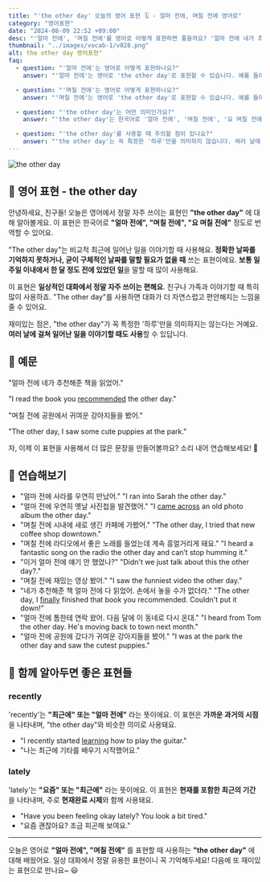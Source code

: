 ```yaml
---
title: "'the other day' 오늘의 영어 표현 🗓️ - 얼마 전에, 며칠 전에 영어로"
category: "영어표현"
date: "2024-08-09 22:52 +09:00"
desc: "'얼마 전에', '며칠 전에'를 영어로 어떻게 표현하면 좋을까요? '얼마 전에 네가 추천해준 책을 읽었어', '며칠 전에 공원에서 귀여운 강아지들을 봤어' 등을 영어로 표현하는 법을 배워봅시다. 다양한 예문을 통해서 연습하고 본인의 표현으로 만들어 보세요."
thumbnail: "../images/vocab-1/v028.png"
alt: the other day 영어표현"
faq:
  - question: "'얼마 전에'는 영어로 어떻게 표현하나요?"
    answer: "'얼마 전에'는 영어로 'the other day'로 표현할 수 있습니다. 예를 들어, 'I saw Tom the other day'는 '얼마 전에 톰을 봤어'라는 의미입니다."

  - question: "'며칠 전에'는 영어로 어떻게 표현하나요?"
    answer: "'며칠 전에'는 영어로 'the other day'로 표현할 수 있습니다. 예를 들어, 'The other day, I found an old photo album'은 '며칠 전에 옛날 사진첩을 발견했어'라는 뜻입니다."

  - question: "'the other day'는 어떤 의미인가요?"
    answer: "'the other day'는 한국어로 '얼마 전에', '며칠 전에', '요 며칠 전에' 등으로 번역될 수 있습니다. 비교적 최근에 일어난 일을 이야기할 때 사용하며, 정확한 날짜를 언급할 필요가 없을 때 쓰는 표현입니다."

  - question: "'the other day'를 사용할 때 주의할 점이 있나요?"
    answer: "'the other day'는 꼭 특정한 '하루'만을 의미하지 않습니다. 여러 날에 걸쳐 일어난 일을 이야기할 때도 사용할 수 있습니다. 또한, 일상적인 대화에서 자주 사용되는 표현이므로 친구나 가족과 대화할 때 자연스럽게 사용할 수 있습니다."
---
```


<img src="../images/vocab-1/v028-1.avif" alt="the other day"/>

## 🌟 영어 표현 - the other day

안녕하세요, 친구들! 오늘은 영어에서 정말 자주 쓰이는 표현인 **"the other day"** 에 대해 알아볼게요. 이 표현은 한국어로 **"얼마 전에", "며칠 전에", "요 며칠 전에"** 정도로 번역할 수 있어요.

"The other day"는 비교적 최근에 일어난 일을 이야기할 때 사용해요. **정확한 날짜를 기억하지 못하거나, 굳이 구체적인 날짜를 말할 필요가 없을 때** 쓰는 표현이에요. **보통 일주일 이내에서 한 달 정도 전에 있었던 일**을 말할 때 많이 사용해요.

이 표현은 **일상적인 대화에서 정말 자주 쓰이는 편해요**. 친구나 가족과 이야기할 때 특히 많이 사용하죠. "The other day"를 사용하면 대화가 더 자연스럽고 편안해지는 느낌을 줄 수 있어요.

재미있는 점은, "the other day"가 꼭 특정한 '하루'만을 의미하지는 않는다는 거예요. **여러 날에 걸쳐 일어난 일을 이야기할 때도 사용**할 수 있답니다.

## 📖 예문

"얼마 전에 네가 추천해준 책을 읽었어."

"I read the book you [recommended](/blog/in-english/308.recommend/) the other day."

"며칠 전에 공원에서 귀여운 강아지들을 봤어."

"The other day, I saw some cute puppies at the park."

자, 이제 이 표현을 사용해서 더 많은 문장을 만들어볼까요? 소리 내어 연습해보세요! 🚀

## 💬 연습해보기

<ul data-interactive-list>
  <li data-interactive-item>
    <span data-toggler>"얼마 전에 사라를 우연히 만났어."</span>
    <span data-answer>"I ran into Sarah the other day."</span>
  </li>
  <li data-interactive-item>
    <span data-toggler>"얼마 전에 우연히 옛날 사진첩을 발견했어."</span>
    <span data-answer>"I <a href="/blog/친구를-우연히-만났어-영어표현/">came across</a> an old photo album the other day."</span>
  </li>
  <li data-interactive-item>
    <span data-toggler>"며칠 전에 시내에 새로 생긴 카페에 가봤어."</span>
    <span data-answer>"The other day, I tried that new coffee shop downtown."</span>
  </li>
  <li data-interactive-item>
    <span data-toggler>"며칠 전에 라디오에서 좋은 노래를 들었는데 계속 흥얼거리게 돼요."</span>
    <span data-answer>"I heard a fantastic song on the radio the other day and can’t stop humming it."</span>
  </li>
  <li data-interactive-item>
    <span data-toggler>"이거 얼마 전에 얘기 안 했었나?"</span>
    <span data-answer>"Didn't we just talk about this the other day?."</span>
  </li>
  <li data-interactive-item>
    <span data-toggler>"며칠 전에 재밌는 영상 봤어."</span>
    <span data-answer>"I saw the funniest video the other day."</span>
  </li>
  <li data-interactive-item>
    <span data-toggler>"네가 추천해준 책 얼마 전에 다 읽었어. 손에서 놓을 수가 없더라."</span>
    <span data-answer>"The other day, I <a href="/blog/in-english/182.finally/">finally</a> finished that book you recommended. Couldn't put it down!"</span>
  </li>
  <li data-interactive-item>
    <span data-toggler>"얼마 전에 톰한테 연락 왔어. 다음 달에 이 동네로 다시 온대."</span>
    <span data-answer>"I heard from Tom the other day. He's moving back to town next month."</span>
  </li>
  <li data-interactive-item>
    <span data-toggler>"얼마 전에 공원에 갔다가 귀여운 강아지들을 봤어."</span>
    <span data-answer>"I was at the park the other day and saw the cutest puppies."</span>
  </li>
</ul>

## 🤝 함께 알아두면 좋은 표현들

### recently

'recently'는 **"최근에" 또는 "얼마 전에"** 라는 뜻이에요. 이 표현은 **가까운 과거의 시점**을 나타내며, "the other day"와 비슷한 의미로 사용돼요.

- "I recently started [learning](/blog/in-english/245.learn/) how to play the guitar."
- "나는 최근에 기타를 배우기 시작했어요."

### lately

'lately'는 **"요즘" 또는 "최근에"** 라는 뜻이에요. 이 표현은 **현재를 포함한 최근의 기간**을 나타내며, 주로 **현재완료 시제**와 함께 사용돼요.

- "Have you been feeling okay lately? You look a bit tired."
- "요즘 괜찮아요? 조금 피곤해 보여요."

---

오늘은 영어로 **"얼마 전에", "며칠 전에"** 를 표현할 때 사용하는 **"the other day"** 에 대해 배웠어요. 일상 대화에서 정말 유용한 표현이니 꼭 기억해두세요! 다음에 또 재미있는 표현으로 만나요~ 😃
